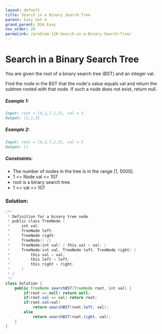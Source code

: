 ```yaml
---
layout: default
title: Search in a Binary Search Tree
parent: Easy Set 4
grand_parent: DSA Easy
nav_order: 20
permalink: /problem-120-Search-in-a-Binary-Search-Tree/
---
```

# Search in a Binary Search Tree

You are given the root of a binary search tree (BST) and an integer val.

Find the node in the BST that the node's value equals val and return the subtree rooted with that node. If such a node does not exist, return null.

##### Example 1:
```markdown
Input: root = [4,2,7,1,3], val = 2
Output: [2,1,3]
```
##### Example 2:
```markdown
Input: root = [4,2,7,1,3], val = 5
Output: []
```
##### Constraints:
* The number of nodes in the tree is in the range [1, 5000].
* 1 <= Node.val <= 107
* root is a binary search tree.
* 1 <= val <= 107

### Solution:
```java
/**
 * Definition for a binary tree node.
 * public class TreeNode {
 *     int val;
 *     TreeNode left;
 *     TreeNode right;
 *     TreeNode() {}
 *     TreeNode(int val) { this.val = val; }
 *     TreeNode(int val, TreeNode left, TreeNode right) {
 *         this.val = val;
 *         this.left = left;
 *         this.right = right;
 *     }
 * }
 */
class Solution {
    public TreeNode searchBST(TreeNode root, int val) {
        if(root == null) return null;
        if(root.val == val) return root;
        if(root.val>val)
            return searchBST(root.left, val);
        else
            return searchBST(root.right, val);
    }
}
```

